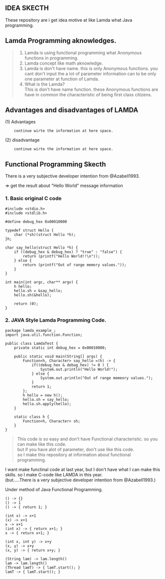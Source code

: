 ## IDEA SKECTH  
  
These repository are i get idea motive at like Lamda what Java programming.  
  
## Lamda Programming aknowledges.  
> 1. Lamda is using functional programming what Anonymous functions in programming.  
> 2. Lamda concept like math aknowledge.  
> 3. Lamda is don't have name. this is only Anonymous functions. you cant don't input the a lot of parameter information can to be only one parameter at function of Lamda.    
> 4. What is the Lamda?   
    This is don't have name function. these Anonymous functions are have in common the characteristic of being first class citizens.  
  
## Advantages and disadvantages of LAMDA  
(1) Advantages   
```
    continue wirte the information at here space.  
```
(2) disadvantage  
```
    continue wirte the information at here space.  
```  
  
## Functional Programming Skecth  
There is a very subjective developer intention from @Azabell1993.  

=> get the result about "Hello World" message information

### 1. Basic original C code
```  
#include <stdio.h>
#include <stdlib.h>

#define debug_hex 0x00010000

typedef struct Hello {
    char (*sh)(struct Hello *h);
}h;

char say_hello(struct Hello *h) {
    if ((debug_hex & debug_hex) ? "true" : "false") {
        return (printf("Hello World!!\n"));
    } else {
        return (printf("Out of range memory values."));
    }
}

int main(int argc, char** argv) {
    h hello;
    hello.sh = &say_hello;
    hello.sh(&hello);

    return (0);
}
```    

### 2. JAVA Style Lamda Programming Code.  
```
package lamda_example_;
import java.util.function.Function;

public class LamdaTest {
	private static int debug_hex = 0x00010000;
	
	public static void main(String[] args) {
		Function<h, Character> say_hello =(h) -> {
			if((debug_hex & debug_hex) != 0 ) {
				System.out.println("Hello World!");
			} else {
				System.out.println("Out of range memeory values.");
			}
			return 1;
		};
        h hello = new h();
        hello.sh = say_hello;
        hello.sh.apply(hello);
	}
	
	static class h {
		Function<h, Character> sh;
	}
}
```  
  
> This code is so easy and don't have Functional characteristic. so you can make like this code.  
> but if you have alot of parameter, don't use like this code.  
> so I make this repository at information about functional programming.  
  
I want make functinal code at last year, but I don't have what I can make this skills. so I make C-code like LAMDA in this year.  
(but.....There is a very subjective developer intention from @Azabell1993.)  
  
Under method of Java Functional Programming.  
```
() -> {}
() -> 1
() -> { return 1; }

(int x) -> x+1
(x) -> x+1
x -> x+1
(int x) -> { return x+1; }
x -> { return x+1; }

(int x, int y) -> x+y
(x, y) -> x+y
(x, y) -> { return x+y; }

(String lam) -> lam.length()
lam -> lam.length()
(Thread lamT) -> { lamT.start(); }
lamT -> { lamT.start(); }
```  